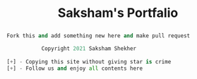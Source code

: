 # <p align="center">Saksham's Portfalio<p>

```py
Fork this and add something new here and make pull request
```

```py 
           Copyright 2021 Saksham Shekher
           
[+] - Copying this site without giving star is crime   
[+] - Follow us and enjoy all contents here 
```
        
